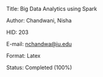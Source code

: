
Title: Big Data Analytics using Spark

Author: Chandwani, Nisha

HID: 203

E-mail: nchandwa@iu.edu

Format: Latex

Status: Completed (100%)
